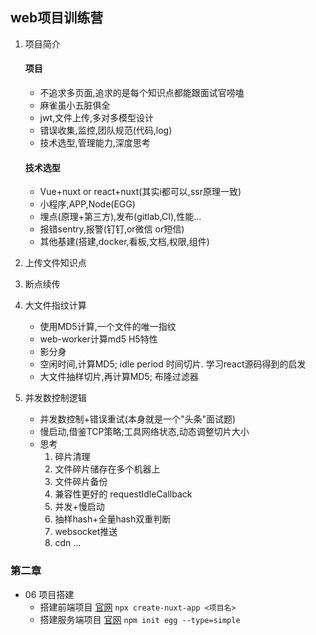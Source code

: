 ## web项目训练营

1. 项目简介

    #### 项目
    - 不追求多页面,追求的是每个知识点都能跟面试官唠嗑
    - 麻雀虽小五脏俱全
    - jwt,文件上传,多对多模型设计
    - 错误收集,监控,团队规范(代码,log)
    - 技术选型,管理能力,深度思考

    #### 技术选型
    - Vue+nuxt or react+nuxt(其实i都可以,ssr原理一致)
    - 小程序,APP,Node(EGG)
    - 埋点(原理+第三方),发布(gitlab,CI),性能...
    - 报错sentry,报警(钉钉,or微信 or短信)
    - 其他基建(搭建,docker,看板,文档,权限,组件)

2. 上传文件知识点
3. 断点续传
4. 大文件指纹计算
    
    - 使用MD5计算,一个文件的唯一指纹
    - web-worker计算md5 H5特性
    - 影分身
    - 空闲时间,计算MD5; idle period 时间切片. 学习react源码得到的启发
    - 大文件抽样切片,再计算MD5; 布隆过滤器
    
5. 并发数控制逻辑
    - 并发数控制+错误重试(本身就是一个"头条"面试题)
    - 慢启动,借鉴TCP策略;工具网络状态,动态调整切片大小
    - 思考
        1. 碎片清理
        2. 文件碎片储存在多个机器上
        3. 文件碎片备份
        4. 兼容性更好的 requestIdleCallback
        5. 并发+慢启动
        6. 抽样hash+全量hash双重判断
        7. websocket推送
        8. cdn ...
    
### 第二章 

- 06 项目搭建
    - 搭建前端项目 [官网](https://zh.nuxtjs.org/) `npx create-nuxt-app <项目名>`
    - 搭建服务端项目 [官网](https://eggjs.org/zh-cn/) `npm init egg --type=simple`

